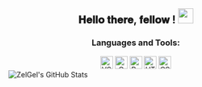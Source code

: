 <div align="center">
    <h2> 𝐇𝐞𝐥𝐥𝐨 𝐭𝐡𝐞𝐫𝐞, 𝐟𝐞𝐥𝐥𝐨𝐰 <developers/>! <img src="https://github.com/ZelGel/ZelGel/blob/master/gifs/Hi.gif" width="30"></h2>
    <h3>Languages and Tools:</h3>
    <img alt="VS Code" width="25px" src="https://cdn.jsdelivr.net/gh/devicons/devicon@latest/icons/vscode/vscode-original.svg" />
    <img alt="C Programming" width="25px" src="https://cdn.jsdelivr.net/gh/devicons/devicon@latest/icons/c/c-original.svg" />
    <img alt="Python" width="25px" src="https://cdn.jsdelivr.net/gh/devicons/devicon@latest/icons/python/python-original.svg" />
    <img alt="HTML5" width="25px" src="https://cdn.jsdelivr.net/gh/devicons/devicon@latest/icons/html5/html5-original.svg" />
    <img alt="CSS3" width="25px" src="https://cdn.jsdelivr.net/gh/devicons/devicon@latest/icons/css3/css3-original.svg" />
</div>

<picture align="center">
    <source
        srcset="https://github-readme-stats.vercel.app/api?username=ZelGel&show_icons=true"
        media="(prefers-color-scheme: light), (prefers-color-scheme: no-preference)"
    />
    <source
        srcset="https://github-readme-stats.vercel.app/api?username=ZelGel&show_icons=true&theme=dark"
        media="(prefers-color-scheme: dark)"
    />
    <img src="https://github-readme-stats.vercel.app/api?username=ZelGel&show_icons=true" alt="ZelGel's GitHub Stats" />
</picture>
